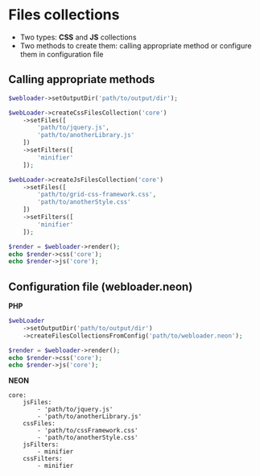 # Files collections
- Two types: **CSS** and **JS** collections
- Two methods to create them: calling appropriate method or configure them in configuration file

## Calling appropriate methods
````php
$webloader->setOutputDir('path/to/output/dir');

$webLoader->createCssFilesCollection('core')
	->setFiles([
		'path/to/jquery.js',
		'path/to/anotherLibrary.js'
	])
	->setFilters([
        'minifier'
	]);

$webLoader->createJsFilesCollection('core')
	->setFiles([
	    'path/to/grid-css-framework.css',
    	'path/to/anotherStyle.css'
	])
	->setFilters([
        'minifier'
	]);

$render = $webloader->render();
echo $render->css('core');
echo $render->js('core');
````

## Configuration file (webloader.neon)
**PHP**
````php
$webLoader
	->setOutputDir('path/to/output/dir')
	->createFilesCollectionsFromConfig('path/to/webloader.neon');

$render = $webloader->render();
echo $render->css('core');
echo $render->js('core');
````

**NEON**
````neon
core:
	jsFiles:
		- 'path/to/jquery.js'
		- 'path/to/anotherLibrary.js'
	cssFiles:
		- 'path/to/cssFramework.css'
		- 'path/to/anotherStyle.css'
	jsFilters:
		- minifier
	cssFilters:
		- minifier
````
